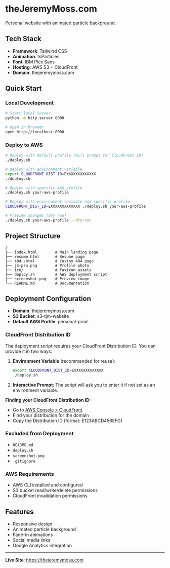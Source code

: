 # theJeremyMoss.com

Personal website with animated particle background.

## Tech Stack

- **Framework**: Tailwind CSS
- **Animation**: tsParticles
- **Font**: IBM Plex Sans
- **Hosting**: AWS S3 + CloudFront
- **Domain**: thejeremymoss.com

## Quick Start

### Local Development
```bash
# Start local server
python -m http.server 8000

# Open in browser
open http://localhost:8000
```

### Deploy to AWS
```bash
# Deploy with default profile (will prompt for CloudFront ID)
./deploy.sh

# Deploy with environment variable
export CLOUDFRONT_DIST_ID=EXXXXXXXXXXXXX
./deploy.sh

# Deploy with specific AWS profile
./deploy.sh your-aws-profile

# Deploy with environment variable and specific profile
CLOUDFRONT_DIST_ID=EXXXXXXXXXXXXX ./deploy.sh your-aws-profile

# Preview changes (dry run)
./deploy.sh your-aws-profile --dry-run
```

## Project Structure

```
/
├── index.html        # Main landing page
├── resume.html       # Resume page
├── 404.shtml         # Custom 404 page
├── jm-pro.png        # Profile photo
├── ico/              # Favicon assets
├── deploy.sh         # AWS deployment script
├── screenshot.png    # Preview image
└── README.md         # Documentation
```

## Deployment Configuration

- **Domain**: thejeremymoss.com
- **S3 Bucket**: s3-tjm-website
- **Default AWS Profile**: personal-prod

### CloudFront Distribution ID

The deployment script requires your CloudFront Distribution ID. You can provide it in two ways:

1. **Environment Variable** (recommended for reuse):
   ```bash
   export CLOUDFRONT_DIST_ID=EXXXXXXXXXXXXX
   ./deploy.sh
   ```

2. **Interactive Prompt**: The script will ask you to enter it if not set as an environment variable.

**Finding your CloudFront Distribution ID:**
- Go to [AWS Console > CloudFront](https://console.aws.amazon.com/cloudfront/)
- Find your distribution for the domain
- Copy the Distribution ID (format: E123ABCD456EFG)

### Excluded from Deployment
- `README.md`
- `deploy.sh`
- `screenshot.png`
- `.gitignore`

### AWS Requirements
- AWS CLI installed and configured
- S3 bucket read/write/delete permissions
- CloudFront invalidation permissions

## Features

- Responsive design
- Animated particle background
- Fade-in animations
- Social media links
- Google Analytics integration

---

**Live Site**: https://thejeremymoss.com
